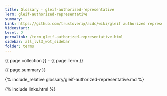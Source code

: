 ```yaml
---
title: Glossary - gleif-authorized-representative
Term: gleif-authorized-representative
summary: 
Link: https://github.com/trustoverip/acdc/wiki/gleif authorized representative.md
Videostart: 
Level: 3
permalink: /term_gleif-authorized-representative.html
sidebar: all_lvl3_wot_sidebar
folder: terms
---
```


{{ page.collection }} - {{ page.Term }}

   {{ page.summary }}

{% include_relative glossary/gleif-authorized-representative.md %}

 {% include links.html %} 
